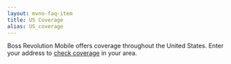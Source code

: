```yaml
---
layout: mvno-faq-item
title: US Coverage
alias: US_coverage
---
```


Boss Revolution Mobile offers coverage throughout the United States.  Enter your address to <a href="index.html#coverage" target="\_blank">check coverage</a> in your area.
